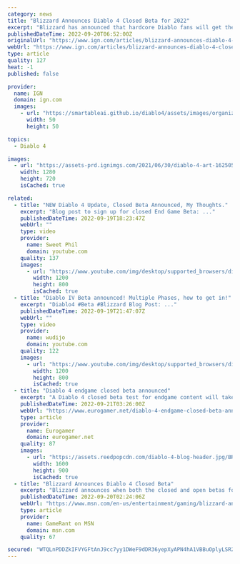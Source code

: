 ```yaml
---
category: news
title: "Blizzard Announces Diablo 4 Closed Beta for 2022"
excerpt: "Blizzard has announced that hardcore Diablo fans will get the chance to play in a Diablo 4 closed beta this year, while a public beta while arrive in early 2023."
publishedDateTime: 2022-09-20T06:52:00Z
originalUrl: "https://www.ign.com/articles/blizzard-announces-diablo-4-closed-beta-for-2022"
webUrl: "https://www.ign.com/articles/blizzard-announces-diablo-4-closed-beta-for-2022"
type: article
quality: 127
heat: -1
published: false

provider:
  name: IGN
  domain: ign.com
  images:
    - url: "https://smartableai.github.io/diablo4/assets/images/organizations/ign.com-50x50.jpg"
      width: 50
      height: 50

topics:
  - Diablo 4

images:
  - url: "https://assets-prd.ignimgs.com/2021/06/30/diablo-4-art-1625059950283.jpg?width=1280"
    width: 1280
    height: 720
    isCached: true

related:
  - title: "NEW Diablo 4 Update, Closed Beta Announced, My Thoughts."
    excerpt: "Blog post to sign up for closed End Game Beta: ..."
    publishedDateTime: 2022-09-19T18:23:47Z
    webUrl: ""
    type: video
    provider:
      name: Sweet Phil
      domain: youtube.com
    quality: 137
    images:
      - url: "https://www.youtube.com/img/desktop/supported_browsers/dinosaur.png"
        width: 1200
        height: 800
        isCached: true
  - title: "Diablo IV Beta announced! Multiple Phases, how to get in!"
    excerpt: "Diablo4 #Beta #Blizzard Blog Post: ..."
    publishedDateTime: 2022-09-19T21:47:07Z
    webUrl: ""
    type: video
    provider:
      name: wudijo
      domain: youtube.com
    quality: 122
    images:
      - url: "https://www.youtube.com/img/desktop/supported_browsers/dinosaur.png"
        width: 1200
        height: 800
        isCached: true
  - title: "Diablo 4 endgame closed beta announced"
    excerpt: "A Diablo 4 closed beta test for endgame content will take place later this year on PC, Xbox and PlayStation. Invites to be sent directly to dedicated players."
    publishedDateTime: 2022-09-21T03:26:00Z
    webUrl: "https://www.eurogamer.net/diablo-4-endgame-closed-beta-announced"
    type: article
    provider:
      name: Eurogamer
      domain: eurogamer.net
    quality: 87
    images:
      - url: "https://assets.reedpopcdn.com/diablo-4-blog-header.jpg/BROK/thumbnail/1600x900/format/jpg/quality/80/diablo-4-blog-header.jpg"
        width: 1600
        height: 900
        isCached: true
  - title: "Blizzard Announces Diablo 4 Closed Beta"
    excerpt: "Blizzard announces when both the closed and open betas for Diablo 4 will be available for fans, but there is a catch regarding the former."
    publishedDateTime: 2022-09-20T02:24:06Z
    webUrl: "https://www.msn.com/en-us/entertainment/gaming/blizzard-announces-diablo-4-closed-beta/ar-AA121S6U"
    type: article
    provider:
      name: GameRant on MSN
      domain: msn.com
    quality: 67

secured: "WTQLnPDDZkIFVYGFtAnJ9cc7yy1DWeF9dDR36yepXyAPN4hA1VBBuOplyLSR2BXj1hC4ZbFzBcWkvZAZQBMBn4vKgadRdPh9CQylWcoi8o8SFzssS5DwYfN1K/d6Gw9p9SrGXaqezxowXuPhcQ/B1U3m6n5JgR0AhPFkCmxUqJ1xo5DGSml8aY7AiGuW2wE8XiCs4pLjGkpHbIGjD3h+6fZGcpQhjWj69Vghr0gegHe9WpjxjkKon0BshJM3RPk3O6cQPoYwJKoAC2RHn2QLP7wBwiXMnCJjM3eVjdMe4DpIC0Amf212teWLuguPuqV3UimYzRDT/uv8Y1HE0UfvT8E+gk+5m+uT0++Jq1Y2tfo=;Jwyezt3bV8U7ygSd8Ly6EA=="
---
```



